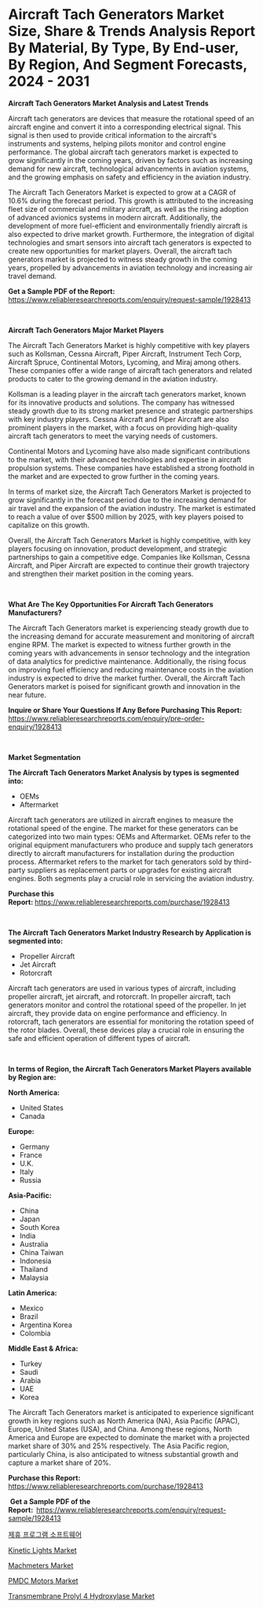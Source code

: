 <p><h1>Aircraft Tach Generators Market Size, Share & Trends Analysis Report By Material, By Type, By End-user, By Region, And Segment Forecasts, 2024 - 2031</h1></p><p><strong>Aircraft Tach Generators Market Analysis and Latest Trends</strong></p>
<p><p>Aircraft tach generators are devices that measure the rotational speed of an aircraft engine and convert it into a corresponding electrical signal. This signal is then used to provide critical information to the aircraft's instruments and systems, helping pilots monitor and control engine performance. The global aircraft tach generators market is expected to grow significantly in the coming years, driven by factors such as increasing demand for new aircraft, technological advancements in aviation systems, and the growing emphasis on safety and efficiency in the aviation industry.</p><p>The Aircraft Tach Generators Market is expected to grow at a CAGR of 10.6% during the forecast period. This growth is attributed to the increasing fleet size of commercial and military aircraft, as well as the rising adoption of advanced avionics systems in modern aircraft. Additionally, the development of more fuel-efficient and environmentally friendly aircraft is also expected to drive market growth. Furthermore, the integration of digital technologies and smart sensors into aircraft tach generators is expected to create new opportunities for market players. Overall, the aircraft tach generators market is projected to witness steady growth in the coming years, propelled by advancements in aviation technology and increasing air travel demand.</p></p>
<p><strong>Get a Sample PDF of the Report:&nbsp;</strong> <a href="https://www.reliableresearchreports.com/enquiry/request-sample/1928413">https://www.reliableresearchreports.com/enquiry/request-sample/1928413</a></p>
<p>&nbsp;</p>
<p><strong>Aircraft Tach Generators Major Market Players</strong></p>
<p><p>The Aircraft Tach Generators Market is highly competitive with key players such as Kollsman, Cessna Aircraft, Piper Aircraft, Instrument Tech Corp, Aircraft Spruce, Continental Motors, Lycoming, and Miraj among others. These companies offer a wide range of aircraft tach generators and related products to cater to the growing demand in the aviation industry.</p><p>Kollsman is a leading player in the aircraft tach generators market, known for its innovative products and solutions. The company has witnessed steady growth due to its strong market presence and strategic partnerships with key industry players. Cessna Aircraft and Piper Aircraft are also prominent players in the market, with a focus on providing high-quality aircraft tach generators to meet the varying needs of customers.</p><p>Continental Motors and Lycoming have also made significant contributions to the market, with their advanced technologies and expertise in aircraft propulsion systems. These companies have established a strong foothold in the market and are expected to grow further in the coming years.</p><p>In terms of market size, the Aircraft Tach Generators Market is projected to grow significantly in the forecast period due to the increasing demand for air travel and the expansion of the aviation industry. The market is estimated to reach a value of over $500 million by 2025, with key players poised to capitalize on this growth.</p><p>Overall, the Aircraft Tach Generators Market is highly competitive, with key players focusing on innovation, product development, and strategic partnerships to gain a competitive edge. Companies like Kollsman, Cessna Aircraft, and Piper Aircraft are expected to continue their growth trajectory and strengthen their market position in the coming years.</p></p>
<p>&nbsp;</p>
<p><strong>What Are The Key Opportunities For Aircraft Tach Generators Manufacturers?</strong></p>
<p><p>The Aircraft Tach Generators market is experiencing steady growth due to the increasing demand for accurate measurement and monitoring of aircraft engine RPM. The market is expected to witness further growth in the coming years with advancements in sensor technology and the integration of data analytics for predictive maintenance. Additionally, the rising focus on improving fuel efficiency and reducing maintenance costs in the aviation industry is expected to drive the market further. Overall, the Aircraft Tach Generators market is poised for significant growth and innovation in the near future.</p></p>
<p><strong>Inquire or Share Your Questions If Any Before Purchasing This Report:</strong> <a href="https://www.reliableresearchreports.com/enquiry/pre-order-enquiry/1928413">https://www.reliableresearchreports.com/enquiry/pre-order-enquiry/1928413</a></p>
<p>&nbsp;</p>
<p><strong>Market Segmentation</strong></p>
<p><strong>The Aircraft Tach Generators Market Analysis by types is segmented into:</strong></p>
<p><ul><li>OEMs</li><li>Aftermarket</li></ul></p>
<p><p>Aircraft tach generators are utilized in aircraft engines to measure the rotational speed of the engine. The market for these generators can be categorized into two main types: OEMs and Aftermarket. OEMs refer to the original equipment manufacturers who produce and supply tach generators directly to aircraft manufacturers for installation during the production process. Aftermarket refers to the market for tach generators sold by third-party suppliers as replacement parts or upgrades for existing aircraft engines. Both segments play a crucial role in servicing the aviation industry.</p></p>
<p><strong>Purchase this Report:&nbsp;</strong><a href="https://www.reliableresearchreports.com/purchase/1928413">https://www.reliableresearchreports.com/purchase/1928413</a></p>
<p>&nbsp;</p>
<p><strong>The Aircraft Tach Generators Market Industry Research by Application is segmented into:</strong></p>
<p><ul><li>Propeller Aircraft</li><li>Jet Aircraft</li><li>Rotorcraft</li></ul></p>
<p><p>Aircraft tach generators are used in various types of aircraft, including propeller aircraft, jet aircraft, and rotorcraft. In propeller aircraft, tach generators monitor and control the rotational speed of the propeller. In jet aircraft, they provide data on engine performance and efficiency. In rotorcraft, tach generators are essential for monitoring the rotation speed of the rotor blades. Overall, these devices play a crucial role in ensuring the safe and efficient operation of different types of aircraft.</p></p>
<p>&nbsp;</p>
<p><strong>In terms of Region, the Aircraft Tach Generators Market Players available by Region are:</strong></p>
<p>
    <p> <strong> North America: </strong>
        <ul>
            <li>United States</li>
            <li>Canada</li>
        </ul>
        </p> 
    <p> <strong> Europe: </strong>
        <ul>
            <li>Germany</li>
            <li>France</li>
            <li>U.K.</li>
            <li>Italy</li>
            <li>Russia</li>
        </ul>
        </p> 
    <p> <strong> Asia-Pacific: </strong>
        <ul>
            <li>China</li>
            <li>Japan</li>
            <li>South Korea</li>
            <li>India</li>
            <li>Australia</li>
            <li>China Taiwan</li>
            <li>Indonesia</li>
            <li>Thailand</li>
            <li>Malaysia</li>
        </ul>
        </p> 
    <p> <strong> Latin America: </strong>
        <ul>
            <li>Mexico</li>
            <li>Brazil</li>
            <li>Argentina Korea</li>
            <li>Colombia</li>
        </ul>
        </p> 
    <p> <strong> Middle East & Africa: </strong>
        <ul>
            <li>Turkey</li>
            <li>Saudi</li>
            <li>Arabia</li>
            <li>UAE</li>
            <li>Korea</li>
        </ul>
    </p>
    </p>
<p><p>The Aircraft Tach Generators market is anticipated to experience significant growth in key regions such as North America (NA), Asia Pacific (APAC), Europe, United States (USA), and China. Among these regions, North America and Europe are expected to dominate the market with a projected market share of 30% and 25% respectively. The Asia Pacific region, particularly China, is also anticipated to witness substantial growth and capture a market share of 20%.</p></p>
<p><strong>Purchase this Report: </strong><a href="https://www.reliableresearchreports.com/purchase/1928413">https://www.reliableresearchreports.com/purchase/1928413</a></p>
<p>&nbsp;<strong>Get a Sample PDF of the Report:&nbsp;&nbsp;</strong><a href="https://www.reliableresearchreports.com/enquiry/request-sample/1928413">https://www.reliableresearchreports.com/enquiry/request-sample/1928413</a></p>
<p><strong></strong></p>
<p><p><a href="https://medium.com/@kadeherman5e31oo7xi2th9fx/%EC%A0%9C%ED%9C%B4-%ED%94%84%EB%A1%9C%EA%B7%B8%EB%9E%A8-%EC%86%8C%ED%94%84%ED%8A%B8%EC%9B%A8%EC%96%B4-%EC%8B%9C%EC%9E%A5-%EB%B6%84%EC%84%9D-%EA%B8%80%EB%A1%9C%EB%B2%8C-%EC%82%B0%EC%97%85-%EC%A0%84%EB%A7%9D-%EB%B0%8F-%EC%98%88%EC%B8%A1-2024-2031-2bbffec3cc08">제휴 프로그램 소프트웨어</a></p><p><a href="https://view.publitas.com/reportprime-1/kinetic-lights-market-size-growing-and-forecasted-for-period-from-2024-2031-and-provides-complete-market-analysis-of-this-market/">Kinetic Lights Market</a></p><p><a href="https://github.com/brenzgnarento/Market-Research-Report-List-1/blob/main/machmeters-market.md">Machmeters Market</a></p><p><a href="https://github.com/jerrycopelandthomaswsqd8q/Market-Research-Report-List-1/blob/main/pmdc-motors-market.md">PMDC Motors Market</a></p><p><a href="https://fearless-okapi-6c8.notion.site/Transmembrane-Prolyl-4-Hydroxylase-Market-Size-Furnishes-Valuable-Information-Encompassing-Market-Sh-213bfecd25f84bb1822593c64ca3d164">Transmembrane Prolyl 4 Hydroxylase Market</a></p></p>